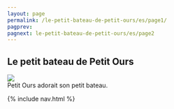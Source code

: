 ```yaml
---
layout: page
permalink: /le-petit-bateau-de-petit-ours/es/page1/
pagprev: 
pagnext: le-petit-bateau-de-petit-ours/es/page2
---
```


## Le petit bateau de Petit Ours

<img src="{{ site.baseurl }}/img/le-petit-bateau-de-petit-ours/page1.jpg"/>

<div class="childbook-text">
Petit Ours adorait son petit bateau.
</div>

{% include nav.html %}

